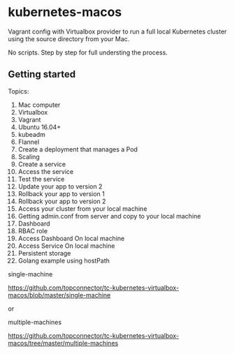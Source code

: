 # kubernetes-macos

Vagrant config with Virtualbox provider to run a full local Kubernetes cluster using the source directory from your Mac.

No scripts. Step by step for full understing the process.

## Getting started

Topics:

1. Mac computer
1. Virtualbox 
1. Vagrant
1. Ubuntu 16.04+
1. kubeadm
1. Flannel
1. Create a deployment that manages a Pod
1. Scaling
1. Create a service
1. Access the service
1. Test the service
1. Update your app to version 2
1. Rollback your app to version 1
1. Rollback your app to version 2
1. Access your cluster from your local machine
1. Getting admin.conf from server and copy to your local machine
1. Dashboard
1. RBAC role
1. Access Dashboard On local machine
1. Access Service On local machine
1. Persistent storage
1. Golang example using hostPath

single-machine

https://github.com/topconnector/tc-kubernetes-virtualbox-macos/blob/master/single-machine

or

multiple-machines

https://github.com/topconnector/tc-kubernetes-virtualbox-macos/tree/master/multiple-machines





